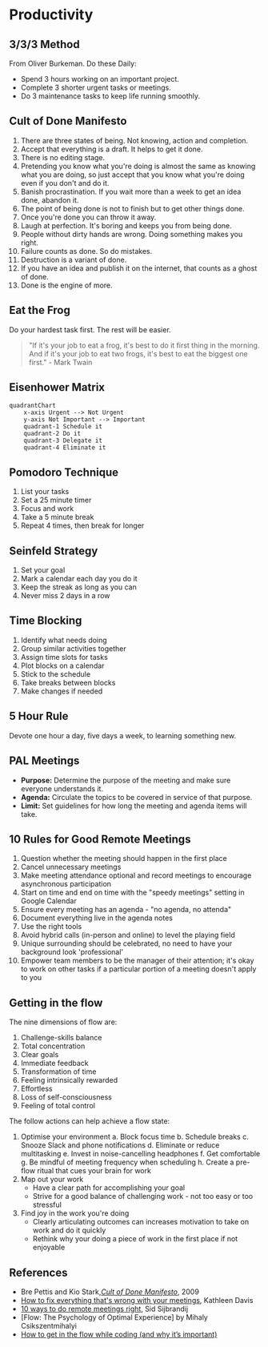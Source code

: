# Productivity

## 3/3/3 Method

From Oliver Burkeman. Do these Daily:

- Spend 3 hours working on an important project.
- Complete 3 shorter urgent tasks or meetings.
- Do 3 maintenance tasks to keep life running smoothly.

## Cult of Done Manifesto

1. There are three states of being. Not knowing, action and completion.
2. Accept that everything is a draft. It helps to get it done.
3. There is no editing stage.
4. Pretending you know what you're doing is almost the same as knowing what you are doing, so just accept that you know what you're doing even if you don't and do it.
5. Banish procrastination. If you wait more than a week to get an idea done, abandon it.
6. The point of being done is not to finish but to get other things done.
7. Once you're done you can throw it away.
8. Laugh at perfection. It's boring and keeps you from being done.
9. People without dirty hands are wrong. Doing something makes you right.
10. Failure counts as done. So do mistakes.
11. Destruction is a variant of done.
12. If you have an idea and publish it on the internet, that counts as a ghost of done.
13. Done is the engine of more.

## Eat the Frog

Do your hardest task first. The rest will be easier.

> "If it's your job to eat a frog, it's best to do it first thing in the morning. And if it's your job to eat two frogs, it's best to eat the biggest one first." - Mark Twain

## Eisenhower Matrix

```mermaid
quadrantChart
    x-axis Urgent --> Not Urgent
    y-axis Not Important --> Important
    quadrant-1 Schedule it
    quadrant-2 Do it
    quadrant-3 Delegate it
    quadrant-4 Eliminate it
```

## Pomodoro Technique

1. List your tasks
2. Set a 25 minute timer
3. Focus and work
4. Take a 5 minute break
5. Repeat 4 times, then break for longer

## Seinfeld Strategy

1. Set your goal
2. Mark a calendar each day you do it
3. Keep the streak as long as you can
4. Never miss 2 days in a row

## Time Blocking

1. Identify what needs doing
2. Group similar activities together
3. Assign time slots for tasks
4. Plot blocks on a calendar
5. Stick to the schedule
6. Take breaks between blocks
7. Make changes if needed

## 5 Hour Rule

Devote one hour a day, five days a week, to learning something new.

## PAL Meetings

- **Purpose:** Determine the purpose of the meeting and make sure everyone understands it.
- **Agenda:** Circulate the topics to be covered in service of that purpose.
- **Limit:** Set guidelines for how long the meeting and agenda items will take.

## 10 Rules for Good Remote Meetings

1. Question whether the meeting should happen in the first place
2. Cancel unnecessary meetings
3. Make meeting attendance optional and record meetings to encourage asynchronous participation
4. Start on time and end on time with the "speedy meetings" setting in Google Calendar
5. Ensure every meeting has an agenda - "no agenda, no attenda"
6. Document everything live in the agenda notes
7. Use the right tools
8. Avoid hybrid calls (in-person and online) to level the playing field
9. Unique surrounding should be celebrated, no need to have your background look 'professional'
10. Empower team members to be the manager of their attention; it's okay to work on other tasks if a particular portion of a meeting doesn't apply to you

## Getting in the flow

The nine dimensions of flow are:

1. Challenge-skills balance
2. Total concentration
3. Clear goals
4. Immediate feedback
5. Transformation of time
6. Feeling intrinsically rewarded
7. Effortless
8. Loss of self-consciousness
9. Feeling of total control

The follow actions can help achieve a flow state:

1. Optimise your environment
   a. Block focus time
   b. Schedule breaks
   c. Snooze Slack and phone notifications
   d. Eliminate or reduce multitasking
   e. Invest in noise-cancelling headphones
   f. Get comfortable
   g. Be mindful of meeting frequency when scheduling
   h. Create a pre-flow ritual that cues your brain for work
2. Map out your work
   - Have a clear path for accomplishing your goal
   - Strive for a good balance of challenging work - not too easy or too stressful
3. Find joy in the work you're doing
   - Clearly articulating outcomes can increases motivation to take on work and do it quickly
   - Rethink why your doing a piece of work in the first place if not enjoyable

## References

- Bre Pettis and Kio Stark,[_Cult of Done Manifesto_](http://brepettis.com/work-avenue#/cultofdone/), 2009
- [How to fix everything that's wrong with your meetings](https://www.fastcompany.com/90977309/how-fix-everything-thats-wrong-with-meetings?trk=feed_main-feed-card_feed-article-content), Kathleen Davis
- [10 ways to do remote meetings right](https://www.linkedin.com/feed/update/urn:li:activity:7156783152638660608/), Sid Sijbrandij
- [Flow: The Psychology of Optimal Experience] by Mihaly Csikszentmihalyi
- [How to get in the flow while coding (and why it’s important)](https://github.blog/2024-01-22-how-to-get-in-the-flow-while-coding-and-why-its-important/)
